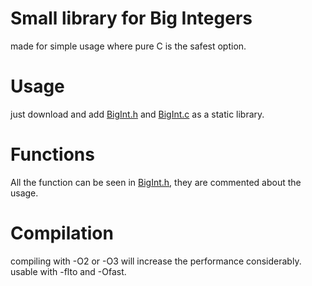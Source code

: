 # Small library for Big Integers

made for simple usage where pure C is the safest option.

# Usage

just download and add [BigInt.h](BigInt.h) and [BigInt.c](BigInt.c) as
a static library.

# Functions

All the function can be seen in [BigInt.h](BigInt.h),
they are commented about the usage.

# Compilation

compiling with -O2 or -O3 will increase the performance
considerably. usable with -flto and -Ofast.